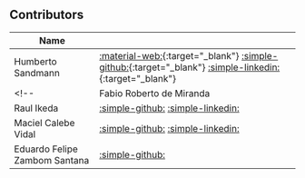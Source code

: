 ## Contributors

| Name | |
|-|-|
| Humberto Sandmann | [:material-web:](https://hsandmann.github.io/){:target="_blank"} [:simple-github:](https://github.com/hsandmann){:target="_blank"} [:simple-linkedin:](https://www.linkedin.com/in/hsandmann/){:target="_blank"} | 
<!-- | Fabio Roberto de Miranda | [:simple-github:](https://github.com/mirwox) [:simple-linkedin:](https://www.linkedin.com/in/fabiodemiranda/) |
| Raul Ikeda | [:simple-github:](https://github.com/raulikeda) [:simple-linkedin:](https://www.linkedin.com/in/raul-ikeda-2a9ab3186/) |
| Maciel Calebe Vidal | [:simple-github:](https://github.com/macielcalebe) [:simple-linkedin:](https://www.linkedin.com/in/macielvidal/) |
| Eduardo Felipe Zambom Santana | [:simple-github:](https://github.com/ezambomsantana) | -->
